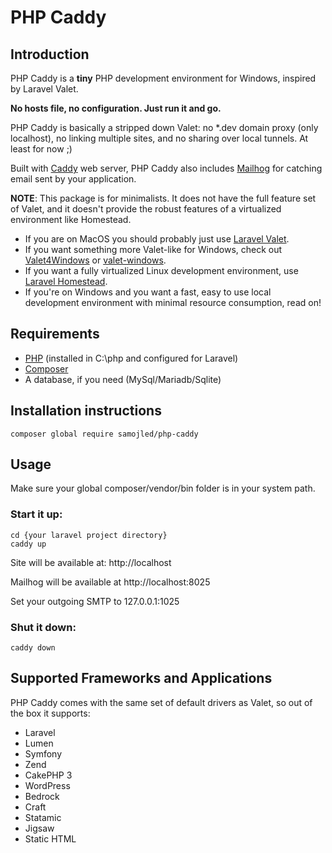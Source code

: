 # PHP Caddy

## Introduction
PHP Caddy is a **tiny** PHP development environment for Windows, inspired by Laravel Valet.

**No hosts file, no configuration.  Just run it and go.**

PHP Caddy is basically a stripped down Valet: no *.dev domain proxy (only localhost), no linking multiple sites, 
and no sharing over local tunnels.  At least for now ;)

Built with [Caddy](https://caddyserver.com/) web server, PHP Caddy also includes [Mailhog](https://github.com/mailhog/MailHog) 
for catching email sent by your application.

**NOTE**: This package is for minimalists.  It does not have the full feature set of Valet, and it doesn't provide the
robust features of a virtualized environment like Homestead.
- If you are on MacOS you should probably just use [Laravel Valet](https://laravel.com/docs/5.4/valet).  
- If you want something more Valet-like for Windows, check out [Valet4Windows](https://github.com/vitr/valet4windows) or [valet-windows](https://github.com/cretueusebiu/valet-windows).
- If you want a fully virtualized Linux development environment, use [Laravel Homestead](https://laravel.com/docs/5.4/homestead).
- If you're on Windows and you want a fast, easy to use local development environment with minimal resource consumption, read on!

## Requirements
- [PHP](http://windows.php.net/) (installed in C:\php and configured for Laravel)
- [Composer](https://getcomposer.org/)
- A database, if you need (MySql/Mariadb/Sqlite)

## Installation instructions
```
composer global require samojled/php-caddy
```

## Usage
Make sure your global composer/vendor/bin folder is in your system path.

### Start it up:
```
cd {your laravel project directory}
caddy up
```

Site will be available at:
http://localhost

Mailhog will be available at http://localhost:8025

Set your outgoing SMTP to 127.0.0.1:1025

### Shut it down:
```
caddy down
```

## Supported Frameworks and Applications
PHP Caddy comes with the same set of default drivers as Valet, so out of the
box it supports:

- Laravel
- Lumen
- Symfony
- Zend
- CakePHP 3
- WordPress
- Bedrock
- Craft
- Statamic
- Jigsaw
- Static HTML
